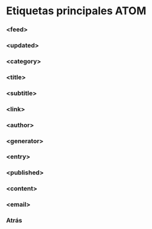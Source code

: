 # Etiquetas principales ATOM

### &lt;feed&gt;

### &lt;updated&gt;

### &lt;category&gt;

### &lt;title&gt;

### &lt;subtitle&gt;

### &lt;link&gt;

### &lt;author&gt;

### &lt;generator&gt;

### &lt;entry&gt;

### &lt;published&gt;

### &lt;content&gt;

### &lt;email&gt;

### Atrás
 